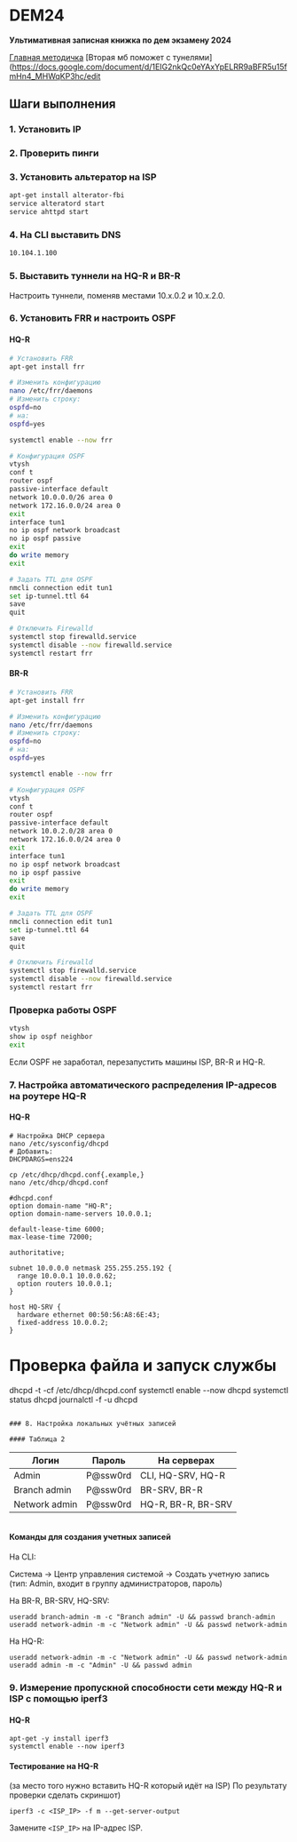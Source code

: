 # DEM24
**Ультимативная записная книжка по дем экзамену 2024**

[Главная методичка](https://github.com/NyashMan/DEMO2024)
[Вторая мб поможет с тунелями](https://docs.google.com/document/d/1EIG2nkQc0eYAxYpELRR9aBFR5u15fmHn4_MHWqKP3hc/edit
## Шаги выполнения

### 1. Установить IP
### 2. Проверить пинги
### 3. Установить альтератор на ISP

```bash
apt-get install alterator-fbi
service alteratord start
service ahttpd start
```

### 4. На CLI выставить DNS

```bash
10.104.1.100
```

### 5. Выставить туннели на HQ-R и BR-R

Настроить туннели, поменяв местами 10.x.0.2 и 10.x.2.0.

### 6. Установить FRR и настроить OSPF

#### HQ-R

```bash
# Установить FRR
apt-get install frr

# Изменить конфигурацию
nano /etc/frr/daemons
# Изменить строку:
ospfd=no
# на:
ospfd=yes

systemctl enable --now frr

# Конфигурация OSPF
vtysh
conf t
router ospf
passive-interface default
network 10.0.0.0/26 area 0
network 172.16.0.0/24 area 0
exit
interface tun1
no ip ospf network broadcast
no ip ospf passive
exit
do write memory
exit
```

```bash
# Задать TTL для OSPF
nmcli connection edit tun1
set ip-tunnel.ttl 64
save
quit
```

```bash
# Отключить Firewalld
systemctl stop firewalld.service
systemctl disable --now firewalld.service
systemctl restart frr
```

#### BR-R

```bash
# Установить FRR
apt-get install frr

# Изменить конфигурацию
nano /etc/frr/daemons
# Изменить строку:
ospfd=no
# на:
ospfd=yes

systemctl enable --now frr

# Конфигурация OSPF
vtysh
conf t
router ospf
passive-interface default
network 10.0.2.0/28 area 0
network 172.16.0.0/24 area 0
exit
interface tun1
no ip ospf network broadcast
no ip ospf passive
exit
do write memory
exit
```

```bash
# Задать TTL для OSPF
nmcli connection edit tun1
set ip-tunnel.ttl 64
save
quit
```

```bash
# Отключить Firewalld
systemctl stop firewalld.service
systemctl disable --now firewalld.service
systemctl restart frr
```

### Проверка работы OSPF

```bash
vtysh
show ip ospf neighbor
exit
```

Если OSPF не заработал, перезапустить машины ISP, BR-R и HQ-R.

### 7. Настройка автоматического распределения IP-адресов на роутере HQ-R

#### HQ-R

```
# Настройка DHCP сервера
nano /etc/sysconfig/dhcpd
# Добавить:
DHCPDARGS=ens224

cp /etc/dhcp/dhcpd.conf{.example,}
nano /etc/dhcp/dhcpd.conf
```
```
#dhcpd.conf
option domain-name "HQ-R";
option domain-name-servers 10.0.0.1;

default-lease-time 6000;
max-lease-time 72000;

authoritative;

subnet 10.0.0.0 netmask 255.255.255.192 {
  range 10.0.0.1 10.0.0.62;
  option routers 10.0.0.1;
}

host HQ-SRV {
  hardware ethernet 00:50:56:A8:6E:43;
  fixed-address 10.0.0.2;
}
```

# Проверка файла и запуск службы
dhcpd -t -cf /etc/dhcp/dhcpd.conf
systemctl enable --now dhcpd
systemctl status dhcpd
journalctl -f -u dhcpd
```

### 8. Настройка локальных учётных записей

#### Таблица 2
```

| Логин         | Пароль    | На серверах           |
|---------------|-----------|-----------------------|
| Admin         | P@ssw0rd  | CLI, HQ-SRV, HQ-R     |
| Branch admin  | P@ssw0rd  | BR-SRV, BR-R          |
| Network admin | P@ssw0rd  | HQ-R, BR-R, BR-SRV    |
```
```
#### Команды для создания учетных записей

На CLI:


Система -> Центр управления системой -> Создать учетную запись (тип: Admin, входит в группу администраторов, пароль)


На BR-R, BR-SRV, HQ-SRV:

```
useradd branch-admin -m -c "Branch admin" -U && passwd branch-admin
useradd network-admin -m -c "Network admin" -U && passwd network-admin
```

На HQ-R:

```
useradd network-admin -m -c "Network admin" -U && passwd network-admin
useradd admin -m -c "Admin" -U && passwd admin
```


### 9. Измерение пропускной способности сети между HQ-R и ISP с помощью iperf3

#### HQ-R

```
apt-get -y install iperf3
systemctl enable --now iperf3
```

#### Тестирование на HQ-R
(за место того нужно вставить HQ-R который идёт на ISP)
По результату проверки сделать скриншот)
```
iperf3 -c <ISP_IP> -f m --get-server-output
```

Замените `<ISP_IP>` на IP-адрес ISP.
